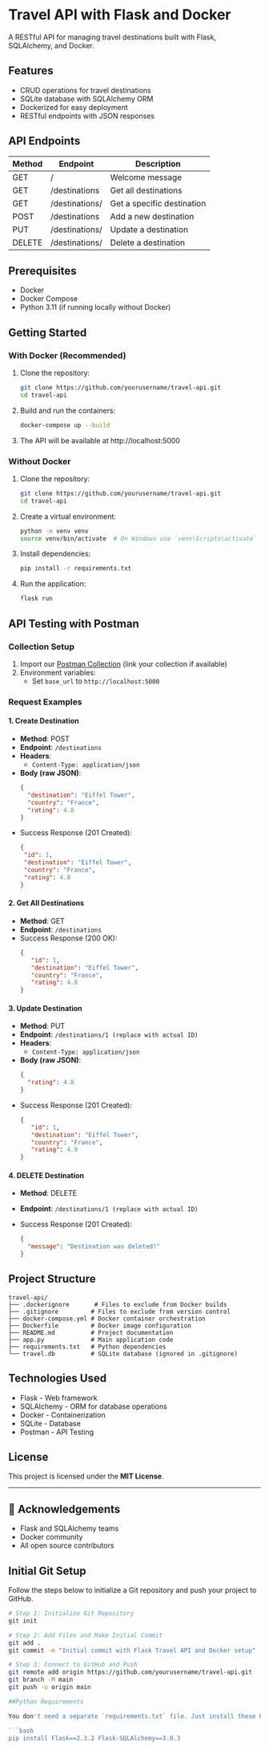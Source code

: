 
# Travel API with Flask and Docker

A RESTful API for managing travel destinations built with Flask, SQLAlchemy, and Docker.

## Features

- CRUD operations for travel destinations
- SQLite database with SQLAlchemy ORM
- Dockerized for easy deployment
- RESTful endpoints with JSON responses

## API Endpoints

| Method | Endpoint                | Description                          |
|--------|-------------------------|--------------------------------------|
| GET    | /                       | Welcome message                     |
| GET    | /destinations           | Get all destinations                |
| GET    | /destinations/<id>      | Get a specific destination          |
| POST   | /destinations           | Add a new destination               |
| PUT    | /destinations/<id>      | Update a destination                |
| DELETE | /destinations/<id>      | Delete a destination                |

## Prerequisites

- Docker
- Docker Compose
- Python 3.11 (if running locally without Docker)

## Getting Started

### With Docker (Recommended)

1. Clone the repository:
   ```bash
   git clone https://github.com/yourusername/travel-api.git
   cd travel-api

2. Build and run the containers:
   ```bash
   docker-compose up --build
3. The API will be available at http://localhost:5000

### Without Docker 

1. Clone the repository:
   ```bash
   git clone https://github.com/yourusername/travel-api.git
   cd travel-api
2. Create a virtual environment:
   ```bash
   python -m venv venv
   source venv/bin/activate  # On Windows use `venv\Scripts\activate`
3. Install dependencies:
   ```bash
   pip install -r requirements.txt
4. Run the application:
   ```bash
   flask run

## API Testing with Postman

### Collection Setup
1. Import our [Postman Collection](#) (link your collection if available)
2. Environment variables:
   - Set `base_url` to `http://localhost:5000`

### Request Examples

#### 1. Create Destination
- **Method**: POST
- **Endpoint**: `/destinations`
- **Headers**:
  - `Content-Type: application/json`
- **Body (raw JSON)**:
  ```json
  {
    "destination": "Eiffel Tower",
    "country": "France",
    "rating": 4.8
  }

- Success Response (201 Created):
  ```json
  {
   "id": 1,
   "destination": "Eiffel Tower",
   "country": "France",
   "rating": 4.8
  }

#### 2. Get All Destinations
- **Method**: GET
- **Endpoint**: `/destinations`
- Success Response (200 OK):
  ```json
  {
     "id": 1,
     "destination": "Eiffel Tower",
     "country": "France",
     "rating": 4.8
  }

#### 3. Update Destination
- **Method**: PUT
- **Endpoint**: `/destinations/1 (replace with actual ID)`
- **Headers**:
  - `Content-Type: application/json`
- **Body (raw JSON)**:
  ```json
  {
    "rating": 4.8
  }

- Success Response (201 Created):
  ```json
  {
     "id": 1,
     "destination": "Eiffel Tower",
     "country": "France",
     "rating": 4.9
  }

#### 4. DELETE Destination
- **Method**: DELETE
- **Endpoint**: `/destinations/1 (replace with actual ID)`

- Success Response (201 Created):
  ```json
  {
    "message": "Destination was deleted!"
  }

## Project Structure

```
travel-api/
├── .dockerignore       # Files to exclude from Docker builds
├── .gitignore         # Files to exclude from version control
├── docker-compose.yml # Docker container orchestration
├── Dockerfile         # Docker image configuration
├── README.md          # Project documentation
├── app.py             # Main application code
├── requirements.txt   # Python dependencies
└── travel.db          # SQLite database (ignored in .gitignore)
```
## Technologies Used

- Flask - Web framework
- SQLAlchemy - ORM for database operations
- Docker - Containerization
- SQLite - Database
- Postman - API Testing

## License

This project is licensed under the **MIT License**.

---

## 🙏 Acknowledgements

- Flask and SQLAlchemy teams
- Docker community
- All open source contributors


## Initial Git Setup

Follow the steps below to initialize a Git repository and push your project to GitHub.

```bash
# Step 1: Initialize Git Repository
git init

# Step 2: Add Files and Make Initial Commit
git add .
git commit -m "Initial commit with Flask Travel API and Docker setup"

# Step 3: Connect to GitHub and Push
git remote add origin https://github.com/yourusername/travel-api.git
git branch -M main
git push -u origin main

##Python Requirements

You don't need a separate `requirements.txt` file. Just install these Python dependencies:

```bash
pip install Flask==2.3.2 Flask-SQLAlchemy==3.0.3









   



